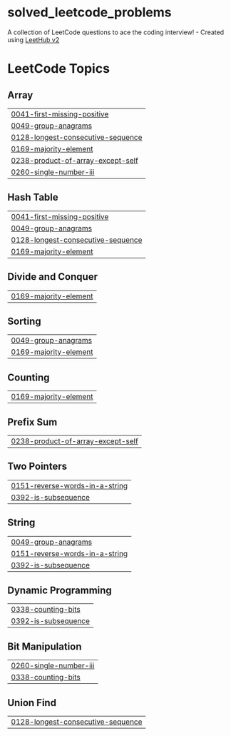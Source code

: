 # solved_leetcode_problems
A collection of LeetCode questions to ace the coding interview! - Created using [LeetHub v2](https://github.com/arunbhardwaj/LeetHub-2.0)

<!---LeetCode Topics Start-->
# LeetCode Topics
## Array
|  |
| ------- |
| [0041-first-missing-positive](https://github.com/ArshiaYousefnia/solved_leetcode_problems/tree/master/0041-first-missing-positive) |
| [0049-group-anagrams](https://github.com/ArshiaYousefnia/solved_leetcode_problems/tree/master/0049-group-anagrams) |
| [0128-longest-consecutive-sequence](https://github.com/ArshiaYousefnia/solved_leetcode_problems/tree/master/0128-longest-consecutive-sequence) |
| [0169-majority-element](https://github.com/ArshiaYousefnia/solved_leetcode_problems/tree/master/0169-majority-element) |
| [0238-product-of-array-except-self](https://github.com/ArshiaYousefnia/solved_leetcode_problems/tree/master/0238-product-of-array-except-self) |
| [0260-single-number-iii](https://github.com/ArshiaYousefnia/solved_leetcode_problems/tree/master/0260-single-number-iii) |
## Hash Table
|  |
| ------- |
| [0041-first-missing-positive](https://github.com/ArshiaYousefnia/solved_leetcode_problems/tree/master/0041-first-missing-positive) |
| [0049-group-anagrams](https://github.com/ArshiaYousefnia/solved_leetcode_problems/tree/master/0049-group-anagrams) |
| [0128-longest-consecutive-sequence](https://github.com/ArshiaYousefnia/solved_leetcode_problems/tree/master/0128-longest-consecutive-sequence) |
| [0169-majority-element](https://github.com/ArshiaYousefnia/solved_leetcode_problems/tree/master/0169-majority-element) |
## Divide and Conquer
|  |
| ------- |
| [0169-majority-element](https://github.com/ArshiaYousefnia/solved_leetcode_problems/tree/master/0169-majority-element) |
## Sorting
|  |
| ------- |
| [0049-group-anagrams](https://github.com/ArshiaYousefnia/solved_leetcode_problems/tree/master/0049-group-anagrams) |
| [0169-majority-element](https://github.com/ArshiaYousefnia/solved_leetcode_problems/tree/master/0169-majority-element) |
## Counting
|  |
| ------- |
| [0169-majority-element](https://github.com/ArshiaYousefnia/solved_leetcode_problems/tree/master/0169-majority-element) |
## Prefix Sum
|  |
| ------- |
| [0238-product-of-array-except-self](https://github.com/ArshiaYousefnia/solved_leetcode_problems/tree/master/0238-product-of-array-except-self) |
## Two Pointers
|  |
| ------- |
| [0151-reverse-words-in-a-string](https://github.com/ArshiaYousefnia/solved_leetcode_problems/tree/master/0151-reverse-words-in-a-string) |
| [0392-is-subsequence](https://github.com/ArshiaYousefnia/solved_leetcode_problems/tree/master/0392-is-subsequence) |
## String
|  |
| ------- |
| [0049-group-anagrams](https://github.com/ArshiaYousefnia/solved_leetcode_problems/tree/master/0049-group-anagrams) |
| [0151-reverse-words-in-a-string](https://github.com/ArshiaYousefnia/solved_leetcode_problems/tree/master/0151-reverse-words-in-a-string) |
| [0392-is-subsequence](https://github.com/ArshiaYousefnia/solved_leetcode_problems/tree/master/0392-is-subsequence) |
## Dynamic Programming
|  |
| ------- |
| [0338-counting-bits](https://github.com/ArshiaYousefnia/solved_leetcode_problems/tree/master/0338-counting-bits) |
| [0392-is-subsequence](https://github.com/ArshiaYousefnia/solved_leetcode_problems/tree/master/0392-is-subsequence) |
## Bit Manipulation
|  |
| ------- |
| [0260-single-number-iii](https://github.com/ArshiaYousefnia/solved_leetcode_problems/tree/master/0260-single-number-iii) |
| [0338-counting-bits](https://github.com/ArshiaYousefnia/solved_leetcode_problems/tree/master/0338-counting-bits) |
## Union Find
|  |
| ------- |
| [0128-longest-consecutive-sequence](https://github.com/ArshiaYousefnia/solved_leetcode_problems/tree/master/0128-longest-consecutive-sequence) |
<!---LeetCode Topics End-->